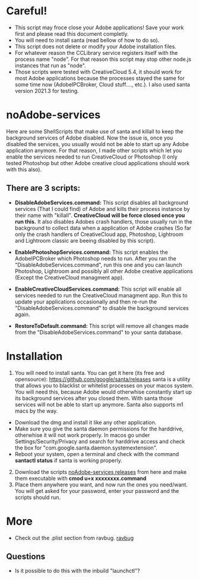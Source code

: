 # Careful!
- This script may froce close your Adobe applications! Save your work first and please read this document completly.
- You will need to install santa (read bellow of how to do so).
- This script does not delete or modify your Adobe installation files.
- For whatever reason the CCLibrary service registers itself with the process name "node". For that reason this script may stop other node.js instances that run as "node".
- Those scripts were tested with CreativeCloud 5.4, it should work for most Adobe applications because the processes stayed the same for some time now (AdobeIPCBroker, Cloud stuff...., etc.). I also used santa version 2021.3 for testing.

# noAdobe-services
Here are some ShellScripts that make use of santa and killall to keep the background services of Adobe disabled. Now the issue is, once you disabled the services, you usually would not be able to start up any Adobe application anymore. For that reason, I made other scripts which let you enable the services needed to run CreativeCloud or Photoshop (I only tested Photoshop but other Adobe creative cloud applications should work with this also).

## There are 3 scripts:
- **DisableAdobeServices.command:**
This script disables all background services (That I could find) of Adobe and kills their process instance by their name with "killall". **CreativeCloud will be force closed once you run this.** It also disables Adobes crash handlers, those usually run in the background to collect data when a application of Adobe crashes (So far only the crash handlers of CreativeCloud app, Photoshop, Lightroom and Lightroom classic are beeing disabled by this script).

- **EnablePhotoshopServices.command:**
This script enables the AdobeIPCBroker which Photoshop needs to run. After you ran the "DisableAdobeServices.command", run this one and you can launch Photoshop, Lightroom and possibly all other Adobe creative applications (Except the CreativeCloud managment app).

- **EnableCreativeCloudServices.command:**
This script will enable all services needed to run the CreativeCloud managment app. Run this to update your applications occasionally and then re-run the "DisableAdobeServices.command" to disable the background services again.

- **RestoreToDefault.command:**
This script will remove all changes made from the "DisableAdobeServices.command" to your santa database.

# Installation
1. You will need to install santa. You can get it here (its free and opensource): https://github.com/google/santa/releases
santa is a utility that allows you to blacklist or whitelist processes on your macos system. You will need this, because Adobe would otherwhise constantly start up its background services after you closed them. With santa those services will not be able to start up anymore. Santa also supports m1 macs by the way.
- Download the dmg and install it like any other application.
- Make sure you give the santa daemon permissions for the harddrive, otherwhise it will not work properly. In macos go under Settings/Security/Privacy and search for harddrive access and check the box for "com.google.santa.daemon.systemextension".
- Reboot your system, open a terminal and check with the command **santactl status** if santa is working properly.
2. Download the scripts [noAdobe-services releases](https://github.com/MyPictures/noAdobe-services/releases) from here and make them executable with **cmod u+x xxxxxxxx.command**
3. Place them anywhere you want, and now run the ones you need/want. You will get asked for your password, enter your password and the scripts should run.

# More
- Check out the .plist section from ravbug. [ravbug](https://www.ravbug.com/tutorials/stop-adobe-daemons/)

## Questions
- Is it possible to do this with the inbuild "launchctl"?
